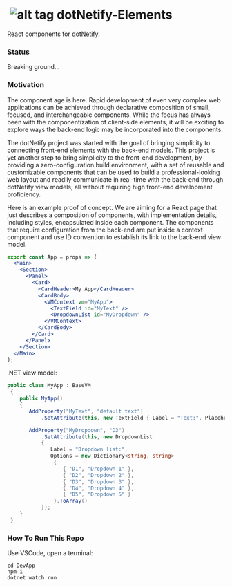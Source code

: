 # &nbsp;![alt tag](http://dotnetify.net/content/images/greendot.png) dotNetify-Elements

React components for [dotNetify](http://dotnetify.net/react). 

### Status
Breaking ground...

### Motivation

The component age is here.  Rapid development of even very complex web applications can be achieved through declarative composition of 
small, focused, and interchangeable components.  While the focus has always been with the componentization of client-side elements, 
it will be exciting to explore ways the back-end logic may be incorporated into the components.  

The dotNetify project was started with the goal of bringing simplicity to connecting front-end elements with the back-end models.
This project is yet another step to bring simplicity to the front-end development, by providing a zero-configuration build environment,
with a set of reusable and customizable components that can be used to build a professional-looking web layout and readily 
communicate in real-time with the back-end through dotNetify view models, all without requiring high front-end development proficiency.

Here is an example proof of concept.  We are aiming for a React page that just describes a composition of components, with implementation details, including styles, encapsulated inside each component.  The components that require configuration from the back-end are put inside a context component and use ID convention to establish its link to the back-end view model.

```jsx
export const App = props => (
  <Main>
    <Section>
      <Panel>
        <Card>
          <CardHeader>My App</CardHeader>
          <CardBody>
            <VMContext vm="MyApp">
              <TextField id="MyText" />
              <DropdownList id="MyDropdown" />
            </VMContext>
          </CardBody>
        </Card>
      </Panel>
    </Section>
  </Main>
);
```

.NET view model:
```c#
public class MyApp : BaseVM
 {
    public MyApp()
    {
       AddProperty("MyText", "default text")
           .SetAttribute(this, new TextField { Label = "Text:", Placeholder = "Enter text" });

       AddProperty("MyDropdown", "D3")
           .SetAttribute(this, new DropdownList
           {
              Label = "Dropdown list:",
              Options = new Dictionary<string, string>
               {
                  { "D1", "Dropdown 1" },
                  { "D2", "Dropdown 2" },
                  { "D3", "Dropdown 3" },
                  { "D4", "Dropdown 4" },
                  { "D5", "Dropdown 5" }
               }.ToArray()
           });
    }
 }
```

### How To Run This Repo

Use VSCode, open a terminal:

```
cd DevApp
npm i 
dotnet watch run
```

